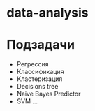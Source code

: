 # data-analysis
# Подзадачи
- Регрессия
- Классификация
- Кластеризация
- Decisions tree
- Naive Bayes Predictor
- SVM
...